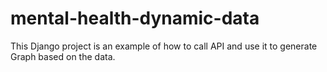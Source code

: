 # mental-health-dynamic-data

This Django project is an example of how to call API and use it to generate Graph based on the data.
